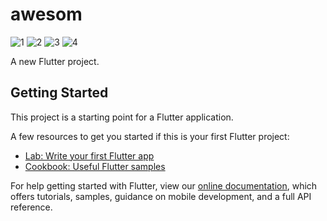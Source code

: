 # awesom
![1](https://user-images.githubusercontent.com/69295859/141336113-b1ed739c-4dcc-4efd-ac67-f985c11e95b6.jpg)
![2](https://user-images.githubusercontent.com/69295859/141336125-2edf4e2a-5def-4ebc-8ab6-431d056a6f15.jpg)
![3](https://user-images.githubusercontent.com/69295859/141336133-505cace5-2339-4fc6-990d-426ed89fe327.jpg)
![4](https://user-images.githubusercontent.com/69295859/141336138-1ec182d4-c11d-4a18-a517-a3968d8822a6.jpg)


A new Flutter project.

## Getting Started

This project is a starting point for a Flutter application.

A few resources to get you started if this is your first Flutter project:

- [Lab: Write your first Flutter app](https://flutter.dev/docs/get-started/codelab)
- [Cookbook: Useful Flutter samples](https://flutter.dev/docs/cookbook)

For help getting started with Flutter, view our
[online documentation](https://flutter.dev/docs), which offers tutorials,
samples, guidance on mobile development, and a full API reference.
